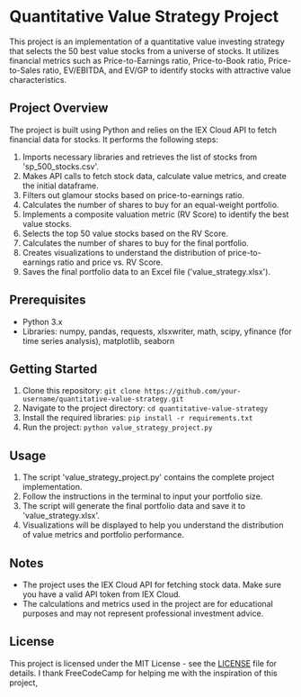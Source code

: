 # Quantitative Value Strategy Project

This project is an implementation of a quantitative value investing strategy that selects the 50 best value stocks from a universe of stocks. It utilizes financial metrics such as Price-to-Earnings ratio, Price-to-Book ratio, Price-to-Sales ratio, EV/EBITDA, and EV/GP to identify stocks with attractive value characteristics.

## Project Overview

The project is built using Python and relies on the IEX Cloud API to fetch financial data for stocks. It performs the following steps:

1. Imports necessary libraries and retrieves the list of stocks from 'sp_500_stocks.csv'.
2. Makes API calls to fetch stock data, calculate value metrics, and create the initial dataframe.
3. Filters out glamour stocks based on price-to-earnings ratio.
4. Calculates the number of shares to buy for an equal-weight portfolio.
5. Implements a composite valuation metric (RV Score) to identify the best value stocks.
6. Selects the top 50 value stocks based on the RV Score.
7. Calculates the number of shares to buy for the final portfolio.
8. Creates visualizations to understand the distribution of price-to-earnings ratio and price vs. RV Score.
9. Saves the final portfolio data to an Excel file ('value_strategy.xlsx').

## Prerequisites

- Python 3.x
- Libraries: numpy, pandas, requests, xlsxwriter, math, scipy, yfinance (for time series analysis), matplotlib, seaborn

## Getting Started

1. Clone this repository: `git clone https://github.com/your-username/quantitative-value-strategy.git`
2. Navigate to the project directory: `cd quantitative-value-strategy`
3. Install the required libraries: `pip install -r requirements.txt`
4. Run the project: `python value_strategy_project.py`

## Usage

1. The script 'value_strategy_project.py' contains the complete project implementation.
2. Follow the instructions in the terminal to input your portfolio size.
3. The script will generate the final portfolio data and save it to 'value_strategy.xlsx'.
4. Visualizations will be displayed to help you understand the distribution of value metrics and portfolio performance.

## Notes

- The project uses the IEX Cloud API for fetching stock data. Make sure you have a valid API token from IEX Cloud.
- The calculations and metrics used in the project are for educational purposes and may not represent professional investment advice.

## License

This project is licensed under the MIT License - see the [LICENSE](LICENSE) file for details.
 I thank FreeCodeCamp for helping me with the inspiration of this project, 
